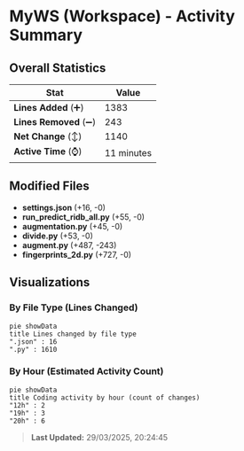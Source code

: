 # MyWS (Workspace) - Activity Summary 

## Overall Statistics

| Stat                   | Value                                                             |
| ---------------------- | ----------------------------------------------------------------- |
| **Lines Added** (➕)   | 1383                                          |
| **Lines Removed** (➖) | 243                                        |
| **Net Change** (↕)    | 1140                |
| **Active Time** (⌚)   | 11 minutes |


## Modified Files
- **settings.json** (+16, -0)
- **run_predict_ridb_all.py** (+55, -0)
- **augmentation.py** (+45, -0)
- **divide.py** (+53, -0)
- **augment.py** (+487, -243)
- **fingerprints_2d.py** (+727, -0)

## Visualizations

### By File Type (Lines Changed)

```mermaid
pie showData
title Lines changed by file type
".json" : 16
".py" : 1610
```

### By Hour (Estimated Activity Count)

```mermaid
pie showData
title Coding activity by hour (count of changes)
"12h" : 2
"19h" : 3
"20h" : 6
```


> **Last Updated:** 29/03/2025, 20:24:45